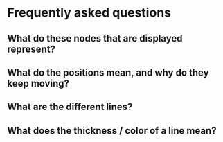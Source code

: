 # Frequently asked questions

## What do these nodes that are displayed represent?

## What do the positions mean, and why do they keep moving?

## What are the different lines?

## What does the thickness / color of a line mean?

